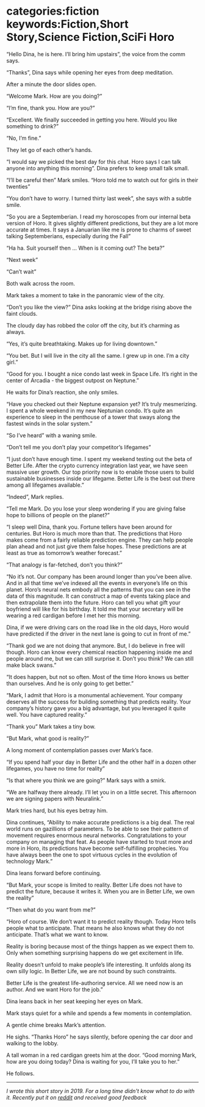 categories:fiction
keywords:Fiction,Short Story,Science Fiction,SciFi
Horo
===

“Hello Dina, he is here. I’ll bring him upstairs”, the voice from the comm says.

“Thanks”, Dina says while opening her eyes from deep meditation.

After a minute the door slides open.

“Welcome Mark. How are you doing?”

“I’m fine, thank you. How are you?”

“Excellent. We finally succeeded in getting you here. Would you like something to drink?”

“No, I’m fine.”

They let go of each other’s hands.

“I would say we picked the best day for this chat. Horo says I can talk anyone into anything this morning”. Dina prefers to keep small talk small.

“I’ll be careful then” Mark smiles. “Horo told me to watch out for girls in their twenties”

“You don’t have to worry. I turned thirty last week”, she says with a subtle smile.

“So you are a Septemberian. I read my horoscopes from our internal beta version of Horo. It gives slightly different predictions, but they are a lot more accurate at times. It says a Januarian like me is prone to charms of sweet talking Septemberians, especially during the Fall”

“Ha ha. Suit yourself then … When is it coming out? The beta?”

“Next week”

“Can’t wait”

Both walk across the room.

Mark takes a moment to take in the panoramic view of the city.

“Don’t you like the view?” Dina asks looking at the bridge rising above the faint clouds.

The cloudy day has robbed the color off the city, but it’s charming as always.

“Yes, it’s quite breathtaking. Makes up for living downtown.”

“You bet. But I will live in the city all the same. I grew up in one. I’m a city girl.”

“Good for you. I bought a nice condo last week in Space Life. It’s right in the center of Arcadia - the biggest outpost on Neptune.”

He waits for Dina’s reaction, she only smiles.

“Have you checked out their Neptune expansion yet? It’s truly mesmerizing. I spent a whole weekend in my new Neptunian condo. It’s quite an experience to sleep in the penthouse of a tower that sways along the fastest winds in the solar system.”

“So I’ve heard” with a waning smile.

“Don’t tell me you don’t play your competitor’s lifegames”

“I just don’t have enough time. I spent my weekend testing out the beta of Better Life. After the crypto currency integration last year, we have seen massive user growth. Our top priority now is to enable those users to build sustainable businesses inside our lifegame. Better Life is the best out there among all lifegames available.”

“Indeed”, Mark replies.

“Tell me Mark. Do you lose your sleep wondering if you are giving false hope to billions of people on the planet?”

“I sleep well Dina, thank you. Fortune tellers have been around for centuries. But Horo is much more than that. The predictions that Horo makes come from a fairly reliable prediction engine. They can help people plan ahead and not just give them false hopes. These predictions are at least as true as tomorrow’s weather forecast.”

“That analogy is far-fetched, don’t you think?”

“No it’s not. Our company has been around longer than you’ve been alive. And in all that time we’ve indexed all the events in everyone’s life on this planet. Horo’s neural nets embody all the patterns that you can see in the data of this magnitude. It can construct a map of events taking place and then extrapolate them into the future. Horo can tell you what gift your boyfriend will like for his birthday. It told me that your secretary will be wearing a red cardigan before I met her this morning.

Dina, if we were driving cars on the road like in the old days, Horo would have predicted if the driver in the next lane is going to cut in front of me.”

“Thank god we are not doing that anymore. But, I do believe in free will though. Horo can know every chemical reaction happening inside me and people around me, but we can still surprise it. Don’t you think? We can still make black swans.”

“It does happen, but not so often. Most of the time Horo knows us better than ourselves. And he is only going to get better.”

“Mark, I admit that Horo is a monumental achievement. Your company deserves all the success for building something that predicts reality. Your company’s history gave you a big advantage, but you leveraged it quite well. You have captured reality.”

“Thank you” Mark takes a tiny bow.

“But Mark, what good is reality?”

A long moment of contemplation passes over Mark’s face.

“If you spend half your day in Better Life and the other half in a dozen other lifegames, you have no time for reality”

“Is that where you think we are going?” Mark says with a smirk.

“We are halfway there already. I’ll let you in on a little secret. This afternoon we are signing papers with Neuralink.”

Mark tries hard, but his eyes betray him.

Dina continues, “Ability to make accurate predictions is a big deal. The real world runs on gazillions of parameters. To be able to see their pattern of movement requires enormous neural networks. Congratulations to your company on managing that feat. As people have started to trust more and more in Horo, its predictions have become self-fulfilling prophecies. You have always been the one to spot virtuous cycles in the evolution of technology Mark.”

Dina leans forward before continuing.

“But Mark, your scope is limited to reality. Better Life does not have to predict the future, because it writes it. When you are in Better Life, we own the reality”

“Then what do you want from me?”

“Horo of course. We don’t want it to predict reality though. Today Horo tells people what to anticipate. That means he also knows what they do not anticipate. That’s what we want to know.

Reality is boring because most of the things happen as we expect them to. Only when something surprising happens do we get excitement in life.

Reality doesn’t unfold to make people’s life interesting. It unfolds along its own silly logic. In Better Life, we are not bound by such constraints.

Better Life is the greatest life-authoring service. All we need now is an author. And we want Horo for the job.”

Dina leans back in her seat keeping her eyes on Mark.

Mark stays quiet for a while and spends a few moments in contemplation.

A gentle chime breaks Mark’s attention.

He sighs. “Thanks Horo” he says silently, before opening the car door and walking to the lobby.

A tall woman in a red cardigan greets him at the door. “Good morning Mark, how are you doing today? Dina is waiting for you, I’ll take you to her.”

He follows.


---

*I wrote this short story in 2019. For a long time didn't know what to do with it. Recently put it on [reddit](https://www.reddit.com/r/shortstories/comments/hqg5ss/sf_horo/) and received good feedback*
